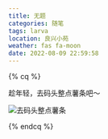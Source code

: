```yaml
---
title: 无题
categories: 随笔
tags: larva
location: 良兴小苑
weather: fas fa-moon
date: 2022-08-09 22:59:58
---
```

{% cq %}

趁年轻，去码头整点薯条吧～

<!-- more -->

![去码头整点薯条](http://www.guangyuanol.cn/uploads/allimg/220728/205231FT-1.jpg)

{% endcq %}